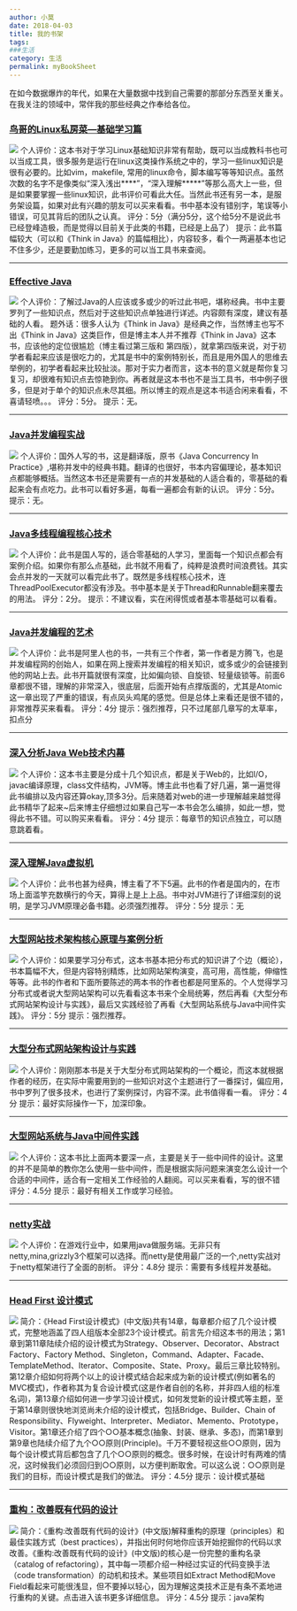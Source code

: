 ```yaml
---
author: 小莫
date: 2018-04-03
title: 我的书架
tags:
###生活
category: 生活
permalink: myBookSheet
---
```

在如今数据爆炸的年代，如果在大量数据中找到自己需要的那部分东西至关重关。在我关注的领域中，常伴我的那些经典之作奉给各位。
<!-- more -->

### [鸟哥的Linux私房菜—基础学习篇](https://book.douban.com/subject/4889838/)

![](https://img1.doubanio.com/lpic/s4399937.jpg)
个人评价：这本书对于学习Linux基础知识非常有帮助，既可以当成教科书也可以当成工具，很多服务是运行在linux这类操作系统之中的，学习一些linux知识是很有必要的。比如vim，makefile, 常用的linux命令，脚本编写等等知识点。虽然次数的名字不是像类似“深入浅出****”，“深入理解*****”等那么高大上一些，但是如果要掌握一些linux知识，此书评价可看此大任。当然此书还有另一本，是服务架设篇，如果对此有兴趣的朋友可以买来看看。书中基本没有错别字，笔误等小错误，可见其背后的团队之认真。 
评分：5分（满分5分，这个给5分不是说此书已经登峰造极，而是觉得以目前关于此类的书籍，已经是上品了） 
提示：此书篇幅较大（可以和《Think in Java》的篇幅相比），内容较多，看个一两遍基本也记不住多少，还是要勤加练习，更多的可以当工具书来查阅。

----------

### [Effective Java](https://book.douban.com/subject/3360807/)

![](https://img3.doubanio.com/lpic/s3479802.jpg)
个人评价：了解过Java的人应该或多或少的听过此书吧，堪称经典。书中主要罗列了一些知识点，然后对于这些知识点单独进行详述。内容颇有深度，建议有基础的人看。 
题外话：很多人认为《Think in Java》是经典之作，当然博主也写不出《Think in Java》这类巨作，但是博主本人并不推荐《Think in Java》这本书，应该他的定位很尴尬（博主看过第三版和 第四版），就拿第四版来说，对于初学者看起来应该是很吃力的，尤其是书中的案例特别长，而且是用外国人的思维去举例的，初学者看起来比较扯淡。那对于实力者而言，这本书的意义就是帮你复习复习，却很难有知识点去惊艳到你。再者就是这本书也不是当工具书，书中例子很多，但是对于单个的知识点未尽其细。所以博主的观点是这本书适合闲来看看，不喜请轻喷。。。 
评分：5分。 
提示：无。

----------

### [Java并发编程实战](https://book.douban.com/subject/10484692/)

![](https://img3.doubanio.com/lpic/s7663093.jpg)
个人评价：国外人写的书，这是翻译版，原书《Java Concurrency In Practice》,堪称并发中的经典书籍。翻译的也很好，书本内容偏理论，基本知识点都能够概括。当然这本书还是需要有一点的并发基础的人适合看的，零基础的看起来会有点吃力。此书可以看好多遍，每看一遍都会有新的认识。 
评分：5分。 
提示：无。

----------

### [Java多线程编程核心技术](https://book.douban.com/subject/26555197/)

![](https://img3.doubanio.com/lpic/s28238985.jpg)
个人评价：此书是国人写的，适合零基础的人学习，里面每一个知识点都会有案例介绍。如果你有那么点基础，此书就不用看了，纯粹是浪费时间浪费钱。其实会点并发的一天就可以看完此书了。既然是多线程核心技术，连ThreadPoolExecutor都没有涉及。书中基本是关于Thread和Runnable翻来覆去的用法。 
评分：2分。 
提示：不建议看，实在闲得慌或者基本零基础可以看看。

----------

### [Java并发编程的艺术](https://book.douban.com/subject/26591326/)

![](https://img1.doubanio.com/lpic/s28275418.jpg)
个人评价：此书是阿里人也的书，一共有三个作者，第一作者是方腾飞，也是并发编程网的创始人，如果在网上搜索并发编程的相关知识，或多或少的会链接到他的网站上去。此书开篇就很有深度，比如偏向锁、自旋锁、轻量级锁等。前面6章都很不错，理解的非常深入，很底层，后面开始有点撑版面的，尤其是Atomic这一章出现了严重的错误，有点凤头鸡尾的感觉。但是总体上来看还是很不错的，非常推荐买来看看。 
评分：4分 
提示：强烈推荐，只不过尾部几章写的太草率，扣点分

----------

### [深入分析Java Web技术内幕](https://book.douban.com/subject/19965586/)

![](https://img3.doubanio.com/lpic/s24407073.jpg)
个人评价：这本书主要是分成十几个知识点，都是关于Web的，比如I/O，javac编译原理，class文件结构，JVM等。博主此书也看了好几遍，第一遍觉得此书编排以及内容还算okay,顶多3分。后来随着对web的进一步理解越来越觉得此书精华了起来~后来博主仔细想过如果自己写一本书会怎么编排，如此一想，觉得此书不错。可以购买来看看。 
评分：4分 
提示：每章节的知识点独立，可以随意跳着看。

----------

### [深入理解Java虚拟机](https://book.douban.com/subject/24722612/)

![](https://img3.doubanio.com/lpic/s27458236.jpg)
个人评价：此书也甚为经典，博主看了不下5遍。此书的作者是国内的，在市场上面滥竽充数横行的今天，算得上是上上品。书中对JVM进行了详细深刻的说明，是学习JVM原理必备书籍。必须强烈推荐。 
评分：5分 
提示：无

----------

### [大型网站技术架构核心原理与案例分析](https://book.douban.com/subject/25723064/)

![](https://img3.doubanio.com/lpic/s27250675.jpg)
个人评价：如果要学习分布式，这本书基本把分布式的知识讲了个边（概论），书本篇幅不大，但是内容特别精炼，比如网站架构演变，高可用，高性能，伸缩性等等。此书的作者和下面所要陈述的两本书的作者也都是阿里系的。个人觉得学习分布式或者说大型网站架构可以先看看这本书来个全局统筹，然后再看《大型分布式网站架构设计与实践》，最后又实践经验了再看《大型网站系统与Java中间件实践》。 
评分：5分 
提示：强烈推荐。

----------

### [大型分布式网站架构设计与实践](https://book.douban.com/subject/25972633/)

![](https://img3.doubanio.com/lpic/s27444272.jpg)
个人评价：刚刚那本书是关于大型分布式网站架构的一个概论，而这本就根据作者的经历，在实际中需要用到的一些知识对这个主题进行了一番探讨，偏应用，书中罗列了很多技术，也进行了案例探讨，内容不深。此书值得看一看。 
评分：4分 
提示：最好实际操作一下，加深印象。

----------

### [大型网站系统与Java中间件实践](https://book.douban.com/subject/25867042/)

![](https://img1.doubanio.com/lpic/s27269837.jpg)
个人评价：这本书比上面两本要深一点，主要是关于一些中间件的设计。这里的并不是简单的教你怎么使用一些中间件，而是根据实际问题来演变怎么设计一个合适的中间件，适合有一定相关工作经验的人翻阅。可以买来看看，写的很不错 
评分：4.5分 
提示：最好有相关工作或学习经验。

----------

### [netty实战](https://book.douban.com/subject/27038538/)

![](https://img3.doubanio.com/lpic/s29444565.jpg)
个人评价：在游戏行业中，如果用java做服务端。无非只有netty,mina,grizzly3个框架可以选择。而netty是使用最广泛的一个,netty实战对于netty框架进行了全面的剖析。
评分：4.8分
提示：需要有多线程并发基础。

----------

### [Head First 设计模式](https://book.douban.com/subject/2243615/)

![](https://img3.doubanio.com/lpic/s2686916.jpg)
简介：《Head First设计模式》(中文版)共有14章，每章都介绍了几个设计模式，完整地涵盖了四人组版本全部23个设计模式。前言先介绍这本书的用法；第1章到第11章陆续介绍的设计模式为Strategy、Observer、Decorator、Abstract Factory、Factory Method、Singleton，Command、Adapter、Facade、TemplateMethod、Iterator、Composite、State、Proxy。最后三章比较特别。第12章介绍如何将两个以上的设计模式结合起来成为新的设计模式(例如著名的MVC模式)，作者称其为复合设计模式(这是作者自创的名称，并非四人组的标准名词)，第13章介绍如何进一步学习设计模式，如何发觉新的设计模式等主题，至于第14章则很快地浏览尚未介绍的设计模式，包括Bridge、Builder、Chain of Responsibility、Flyweight、Interpreter、Mediator、Memento、Prototype，Visitor。第1章还介绍了四个○○基本概念(抽象、封装、继承、多态)，而第1章到第9章也陆续介绍了九个○○原则(Principle)。千万不要轻视这些○○原则，因为每个设计模式背后都包含了几个○○原则的概念。很多时候，在设计时有两难的情况，这时候我们必须回归到○○原则，以方便判断取舍。可以这么说：○○原则是我们的目标，而设计模式是我们的做法。
评分：4.5分
提示：设计模式基础

----------

###  [重构：改善既有代码的设计](https://book.douban.com/subject/1229923/)

![](https://img3.doubanio.com/lpic/s1669771.jpg)
简介：《重构:改善既有代码的设计》(中文版)解释重构的原理（principles）和最佳实践方式（best practices），并指出何时何地你应该开始挖掘你的代码以求改善。《重构:改善既有代码的设计》(中文版)的核心是一份完整的重构名录（catalog of refactoring），其中每一项都介绍一种经过实证的代码变换手法（code transformation）的动机和技术。某些项目如Extract Method和Move Field看起来可能很浅显，但不要掉以轻心，因为理解这类技术正是有条不紊地进行重构的关键。点击进入该书更多详细信息。
评分：4.5分
提示：java架构
